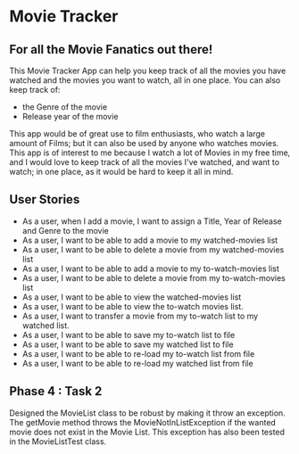 # Movie Tracker

## For all the Movie Fanatics out there!


This Movie Tracker App can help you keep track of all the movies you have watched and the movies you want to watch, all
in one place. You can also keep track of:
- the Genre of the movie
- Release year of the movie
 
This app would be of great use to film enthusiasts, who watch a large amount of Films; but it can also be used by anyone
who watches movies. This app is of interest to me because I watch a lot of Movies in my free time, and I would love to 
keep track of all the movies I've watched, and want to watch; in one place, as it would be hard to keep it all in mind.


## User Stories

- As a user, when I add a movie, I want to assign a Title, Year of Release and Genre to the movie
- As a user, I want to be able to add a movie to my watched-movies list
- As a user, I want to be able to delete a movie from my watched-movies list
- As a user, I want to be able to add a movie to my to-watch-movies list
- As a user, I want to be able to delete a movie from my to-watch-movies list
- As a user, I want to be able to view the watched-movies list
- As a user, I want to be able to view the to-watch movies list.
- As a user, I want to transfer a movie from my to-watch list to my watched list.
- As a user, I want to be able to save my to-watch list to file
- As a user, I want to be able to save my watched list to file
- As a user, I want to be able to re-load my to-watch list from file
- As a user, I want to be able to re-load my watched list from file

## Phase 4 : Task 2
Designed the MovieList class to be robust by making it throw an exception. The getMovie method throws the
 MovieNotInListException if the wanted movie does not exist in the Movie List. This exception has also been tested
 in the MovieListTest class.
